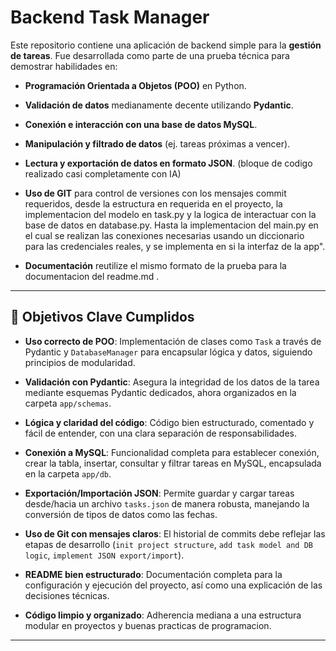 # Backend Task Manager

Este repositorio contiene una aplicación de backend simple para la **gestión de tareas**. Fue desarrollada como parte de una prueba técnica para demostrar habilidades en:

* **Programación Orientada a Objetos (POO)** en Python.
* **Validación de datos** medianamente decente utilizando **Pydantic**.
* **Conexión e interacción con una base de datos MySQL**.
* **Manipulación y filtrado de datos** (ej. tareas próximas a vencer).

* **Lectura y exportación de datos en formato JSON**. (bloque de codigo realizado casi completamente con IA)
* **Uso de GIT** para control de versiones con los mensajes commit requeridos, desde la estructura en requerida en el proyecto, la implementacion del modelo en task.py y la logica de interactuar con la base de datos en database.py.
Hasta la implementacion del main.py en el cual se realizan las conexiones necesarias usando un diccionario para las credenciales reales, y se implementa en si la interfaz de la app".

* **Documentación** reutilize el mismo formato de la prueba para la documentacion del readme.md .

---

## 🎯 Objetivos Clave Cumplidos

* **Uso correcto de POO**: Implementación de clases como `Task` a través de Pydantic y `DatabaseManager` para encapsular lógica y datos, siguiendo principios de modularidad.

* **Validación con Pydantic**: Asegura la integridad de los datos de la tarea mediante esquemas Pydantic dedicados, ahora organizados en la carpeta `app/schemas`.

* **Lógica y claridad del código**: Código bien estructurado, comentado y fácil de entender, con una clara separación de responsabilidades.

* **Conexión a MySQL**: Funcionalidad completa para establecer conexión, crear la tabla, insertar, consultar y filtrar tareas en MySQL, encapsulada en la carpeta `app/db`.

* **Exportación/Importación JSON**: Permite guardar y cargar tareas desde/hacia un archivo `tasks.json` de manera robusta, manejando la conversión de tipos de datos como las fechas.

* **Uso de Git con mensajes claros**: El historial de commits debe reflejar las etapas de desarrollo (`init project structure`, `add task model and DB logic`, `implement JSON export/import`).

* **README bien estructurado**: Documentación completa para la configuración y ejecución del proyecto, así como una explicación de las decisiones técnicas.

* **Código limpio y organizado**: Adherencia mediana a una estructura modular en proyectos y buenas practicas de programacion.





---

